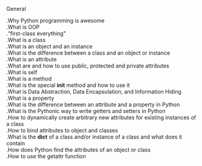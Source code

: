 General

.Why Python programming is awesome\
.What is OOP\
.“first-class everything”\
.What is a class\
.What is an object and an instance\
.What is the difference between a class and an object or instance\
.What is an attribute\
.What are and how to use public, protected and private attributes\
.What is self\
.What is a method\
.What is the special __init__ method and how to use it\
.What is Data Abstraction, Data Encapsulation, and Information Hiding\
.What is a property\
.What is the difference between an attribute and a property in Python\
.What is the Pythonic way to write getters and setters in Python\
.How to dynamically create arbitrary new attributes for existing instances of a class\
.How to bind attributes to object and classes\
.What is the __dict__ of a class and/or instance of a class and what does it contain\
.How does Python find the attributes of an object or class\
.How to use the getattr function
